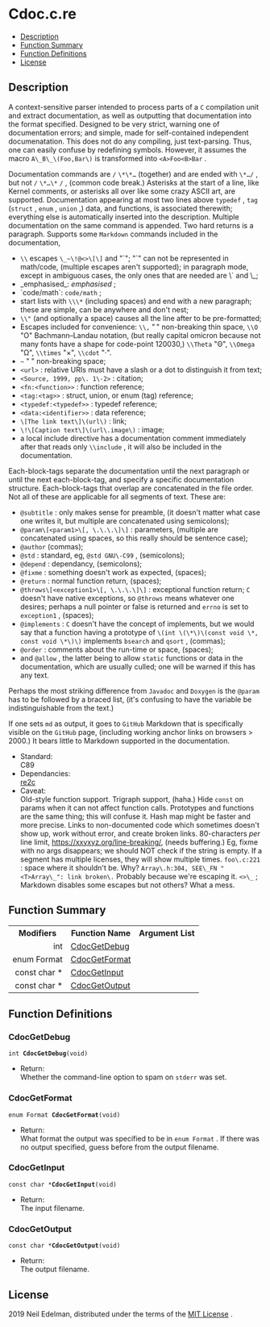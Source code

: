  # Cdoc\.c\.re #

 * [Description](#user-content-preamble)
 * [Function Summary](#user-content-summary)
 * [Function Definitions](#user-content-fn)
 * [License](#user-content-license)

 ## <a id = "user-content-preamble" name = "user-content-preamble">Description</a> ##

A context\-sensitive parser intended to process parts of a `C` compilation unit and extract documentation, as well as outputting that documentation into the format specified\. Designed to be very strict, warning one of documentation errors; and simple, made for self\-contained independent documenatation\. This does not do any compiling, just text\-parsing\. Thus, one can easily confuse by redefining symbols\. However, it assumes the macro `A\_B\_\(Foo,Bar\)` is transformed into `<A>Foo<B>Bar` \.

Documentation commands are `/` `\*\*…` \(together\) and are ended with `\*…/` , but not `/` `\*…\*` `/` , \(common code break\.\) Asterisks at the start of a line, like Kernel comments, or asterisks all over like some crazy ASCII art, are supported\. Documentation appearing at most two lines above `typedef` , `tag` \(`struct` , `enum` , `union` ,\) data, and functions, is associated therewith; everything else is automatically inserted into the description\. Multiple documentation on the same command is appended\. Two hard returns is a paragraph\. Supports some `Markdown` commands included in the documentation,

 * `\\` escapes `\_~\!@<>\[\]` and "\`"; "\`" can not be represented in math/code, \(multiple escapes aren't supported\); in paragraph mode, except in ambiguous cases, the only ones that are needed are \\\` and \\\_;
 * \_emphasised\_: _emphasised_ ;
 * \`code/math\`: `code/math` ;
 * start lists with `\\\*` \(including spaces\) and end with a new paragraph; these are simple, can be anywhere and don't nest;
 * `\\"` \(and optionally a space\) causes all the line after to be pre\-formatted;
 * Escapes included for convenience: `\\,` "&#8239;" non\-breaking thin space, `\\O` "&#927;" Bachmann–Landau notation, \(but really capital omicron because not many fonts have a shape for code\-point 120030,\) `\\Theta` "&#920;", `\\Omega` "&#937;", `\\times` "&#215;", `\\cdot` "&#183;"\.
 * `~` "&nbsp;" non\-breaking space;
 * `<url>` : relative URIs must have a slash or a dot to distinguish it from text;
 * `<Source, 1999, pp\. 1\-2>` : citation;
 * `<fn:<function>>` : function reference;
 * `<tag:<tag>>` : struct, union, or enum \(tag\) reference;
 * `<typedef:<typedef>>` : typedef reference;
 * `<data:<identifier>>` : data reference;
 * `\[The link text\]\(url\)` : link;
 * `\!\[Caption text\]\(url\.image\)` : image;
 * a local include directive has a documentation comment immediately after that reads only `\\include` , it will also be included in the documentation\.

Each\-block\-tags separate the documentation until the next paragraph or until the next each\-block\-tag, and specify a specific documentation structure\. Each\-block\-tags that overlap are concatenated in the file order\. Not all of these are applicable for all segments of text\. These are:

 * `@subtitle` : only makes sense for preamble, \(it doesn't matter what case one writes it, but multiple are concatenated using semicolons\);
 * `@param\[<param1>\[, \.\.\.\]\]` : parameters, \(multiple are concatenated using spaces, so this really should be sentence case\);
 * `@author` \(commas\);
 * `@std` : standard, eg, `@std GNU\-C99` , \(semicolons\);
 * `@depend` : dependancy, \(semicolons\);
 * `@fixme` : something doesn't work as expected, \(spaces\);
 * `@return` : normal function return, \(spaces\);
 * `@throws\[<exception1>\[, \.\.\.\]\]` : exceptional function return; `C` doesn't have native exceptions, so `@throws` means whatever one desires; perhaps a null pointer or false is returned and `errno` is set to `exception1` , \(spaces\);
 * `@implements` : `C` doesn't have the concept of implements, but we would say that a function having a prototype of `\(int \(\*\)\(const void \*, const void \*\)\)` implements `bsearch` and `qsort` , \(commas\);
 * `@order` : comments about the run\-time or space, \(spaces\);
 * and `@allow` , the latter being to allow `static` functions or data in the documentation, which are usually culled; one will be warned if this has any text\.

Perhaps the most striking difference from `Javadoc` and `Doxygen` is the `@param` has to be followed by a braced list, \(it's confusing to have the variable be indistinguishable from the text\.\)

If one sets `md` as output, it goes to `GitHub` Markdown that is specifically visible on the `GitHub` page, \(including working anchor links on browsers > 2000\.\) It bears little to Markdown supported in the documentation\.



 * Standard:  
   C89
 * Dependancies:  
   [re2c](http://re2c.org/)
 * Caveat:  
   Old\-style function support\. Trigraph support, \(haha\.\) Hide `const` on params when it can not affect function calls\. Prototypes and functions are the same thing; this will confuse it\. Hash map might be faster and more precise\. Links to non\-documented code which sometimes doesn't show up, work without error, and create broken links\. 80\-characters _per_ line limit, [https://xxyxyz\.org/line\-breaking/](https://xxyxyz.org/line-breaking/), \(needs buffering\.\) Eg, fixme with no args disappears; we should NOT check if the string is empty\. If a segment has multiple licenses, they will show multiple times\. `foo\.c:221` : space where it shouldn't be\. Why? `Array\.h:304, SEE\_FN "<T>Array\_": link broken\.` Probably because we're escaping it\. `<>\_` ; Markdown disables some escapes but not others? What a mess\.


 ## <a id = "user-content-summary" name = "user-content-summary">Function Summary</a> ##

<table>

<tr><th>Modifiers</th><th>Function Name</th><th>Argument List</th></tr>

<tr><td align = right>int</td><td><a href = "#user-content-fn-155d6ff">CdocGetDebug</a></td><td></td></tr>

<tr><td align = right>enum Format</td><td><a href = "#user-content-fn-334aa1ab">CdocGetFormat</a></td><td></td></tr>

<tr><td align = right>const char *</td><td><a href = "#user-content-fn-7ee5d21c">CdocGetInput</a></td><td></td></tr>

<tr><td align = right>const char *</td><td><a href = "#user-content-fn-18fcd065">CdocGetOutput</a></td><td></td></tr>

</table>



 ## <a id = "user-content-fn" name = "user-content-fn">Function Definitions</a> ##

 ### <a id = "user-content-fn-155d6ff" name = "user-content-fn-155d6ff">CdocGetDebug</a> ###

<code>int <strong>CdocGetDebug</strong>(void)</code>

 - Return:  
   Whether the command\-line option to spam on `stderr` was set\.




 ### <a id = "user-content-fn-334aa1ab" name = "user-content-fn-334aa1ab">CdocGetFormat</a> ###

<code>enum Format <strong>CdocGetFormat</strong>(void)</code>

 - Return:  
   What format the output was specified to be in `enum Format` \. If there was no output specified, guess before from the output filename\.




 ### <a id = "user-content-fn-7ee5d21c" name = "user-content-fn-7ee5d21c">CdocGetInput</a> ###

<code>const char *<strong>CdocGetInput</strong>(void)</code>

 - Return:  
   The input filename\.




 ### <a id = "user-content-fn-18fcd065" name = "user-content-fn-18fcd065">CdocGetOutput</a> ###

<code>const char *<strong>CdocGetOutput</strong>(void)</code>

 - Return:  
   The output filename\.






 ## <a id = "user-content-license" name = "user-content-license">License</a> ##

2019 Neil Edelman, distributed under the terms of the [MIT License](https://opensource.org/licenses/MIT) \.



